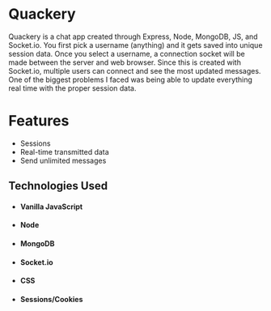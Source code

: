 # Quackery

Quackery is a chat app created through Express, Node, MongoDB, JS, and Socket.io. You first pick a username (anything) and it gets saved into unique session data.
Once you select a username, a connection socket will be made between the server and web browser. Since this is created with Socket.io, multiple users can connect and see
the most updated messages. One of the biggest problems I faced was being able to update everything real time with the proper session data.

# Features

- Sessions
- Real-time transmitted data
- Send unlimited messages

## Technologies Used
- #### Vanilla JavaScript
- #### Node
- #### MongoDB
- #### Socket.io
- #### CSS
- #### Sessions/Cookies
